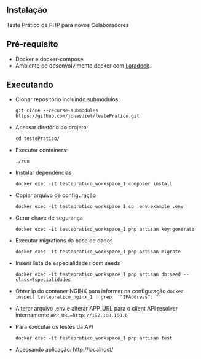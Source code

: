## Instalação

Teste Prático de PHP para novos Colaboradores

## Pré-requisito

- Docker e docker-compose
- Ambiente de desenvolvimento docker com [Laradock](https://laradock.io/).

## Executando

- Clonar repositório incluindo submódulos:

    `git clone --recurse-submodules https://github.com/jonasdiel/testePratico.git`

- Acessar diretório do projeto:

    `cd testePratico/`
- Executar containers:

    `./run`
- Instalar dependências

    `docker exec -it testepratico_workspace_1 composer install`
- Copiar arquivo de configuração    

    `docker exec -it testepratico_workspace_1 cp .env.example .env`
- Gerar chave de segurança

    `docker exec -it testepratico_workspace_1 php artisan key:generate`
- Executar migrations da base de dados

    `docker exec -it testepratico_workspace_1 php artisan migrate`
- Inserir lista de especialidades com seeds

    `docker exec -it testepratico_workspace_1 php artisan db:seed --class=Especialidades`
- Obter ip do contaner NGINX para informar na configuração
    `docker inspect testepratico_nginx_1 | grep  '"IPAddress": "'`    

- Alterar arquivo .env e alterar APP_URL para o client API resolver internamente
    `APP_URL=http://192.168.160.6`
    
- Para executar os testes da API

    `docker exec -it testepratico_workspace_1 php artisan test`
    
- Acessando aplicação: http://localhost/    
